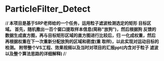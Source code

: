 # ParticleFilter_Detect
/****************************************************************/
本项目是基于SRP老师给的一个任务，运用粒子滤波检测选定的矩形
目标区域。
首先，随机撒出一百个窗口提取样本信息(简称"放狗")，然后根据狗
反馈的数据生成直方图，再与目标矩形区域的直方图进行比较后，归
一化成权重，然后再根据权重在下一次重新分配放狗的区域和密度(重
取样)，以此实现对运动目标的检测。
附带整个VS工程、效果视频以及当时对项目的汇报ppt(内含对于粒子
滤波以及整个算法思路的详细解释)
/****************************************************************/
